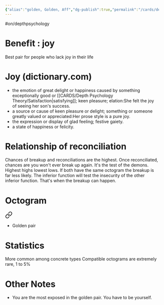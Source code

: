 ```yaml
---
{"alias":"golden, Golden, Aff","dg-publish":true,"permalink":"/cards/depth-psychology-theory/affection-pair/","dgPassFrontmatter":true,"noteIcon":"1","created":"2022-12-21T11:17:48.140+01:00","updated":"2023-05-26T20:02:54.569+02:00"}
---
```


#on/depthpsychology 

# Benefit : joy 
Best pair for people who lack joy in their life

# Joy (dictionary.com)
- the emotion of great delight or happiness caused by something exceptionally good or [[CARDS/Depth Psychology Theory/Satisfaction\|satisfying]]; keen pleasure; elation:She felt the joy of seeing her son's success.
- a source or cause of keen pleasure or delight; something or someone greatly valued or appreciated:Her prose style is a pure joy.
- the expression or display of glad feeling; festive gaiety.
- a state of happiness or felicity.

# Relationship of reconciliation 

Chances of breakup and reconciliations are the highest. Once reconciliated, chances are you won't ever break up again. It's the test of the demons. 
Highest highs lowest lows. 
If both have the same octogram the breakup is far less likely. 
The inferior function will test the insecurity of the other inferior function. That's when the breakup can happen. 

# Octogram 


<div class="transclusion internal-embed is-loaded"><a class="markdown-embed-link" href="/cards/depth-psychology-theory/micro-origin/#4u-fl" aria-label="Open link"><svg xmlns="http://www.w3.org/2000/svg" width="24" height="24" viewBox="0 0 24 24" fill="none" stroke="currentColor" stroke-width="2" stroke-linecap="round" stroke-linejoin="round" class="svg-icon lucide-link"><path d="M10 13a5 5 0 0 0 7.54.54l3-3a5 5 0 0 0-7.07-7.07l-1.72 1.71"></path><path d="M14 11a5 5 0 0 0-7.54-.54l-3 3a5 5 0 0 0 7.07 7.07l1.71-1.71"></path></svg></a><div class="markdown-embed">



- Golden pair 

</div></div>


# Statistics

More common among concrete types
Compatible octograms are extremely rare, 1 to 5%

# Other Notes

- You are the most exposed in the golden pair. You have to be yourself.
